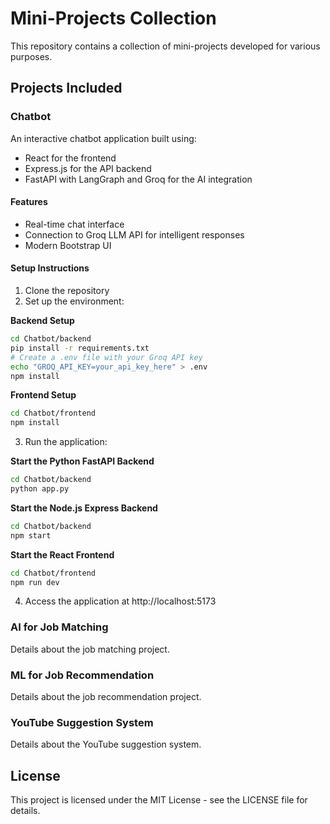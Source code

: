 # Mini-Projects Collection

This repository contains a collection of mini-projects developed for various purposes.

## Projects Included

### Chatbot

An interactive chatbot application built using:
- React for the frontend
- Express.js for the API backend
- FastAPI with LangGraph and Groq for the AI integration

#### Features
- Real-time chat interface
- Connection to Groq LLM API for intelligent responses
- Modern Bootstrap UI

#### Setup Instructions
1. Clone the repository
2. Set up the environment:

**Backend Setup**
```bash
cd Chatbot/backend
pip install -r requirements.txt
# Create a .env file with your Groq API key
echo "GROQ_API_KEY=your_api_key_here" > .env
npm install
```

**Frontend Setup**
```bash
cd Chatbot/frontend
npm install
```

3. Run the application:

**Start the Python FastAPI Backend**
```bash
cd Chatbot/backend
python app.py
```

**Start the Node.js Express Backend**
```bash
cd Chatbot/backend
npm start
```

**Start the React Frontend**
```bash
cd Chatbot/frontend
npm run dev
```

4. Access the application at http://localhost:5173

### AI for Job Matching

Details about the job matching project.

### ML for Job Recommendation

Details about the job recommendation project.

### YouTube Suggestion System

Details about the YouTube suggestion system.

## License

This project is licensed under the MIT License - see the LICENSE file for details.

